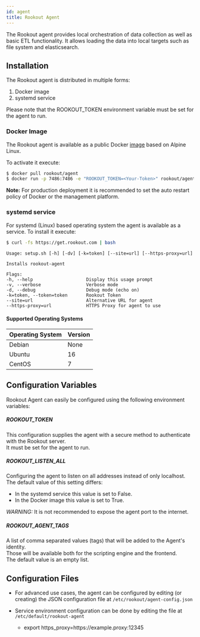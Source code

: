 ```yaml
---
id: agent
title: Rookout Agent
---
```


The Rookout agent provides local orchestration of data collection as well as basic ETL functionality.
It allows loading the data into local targets such as file system and elasticsearch.

## Installation

The Rookout agent is distributed in multiple forms:
1. Docker image
2. systemd service

Please note that the ROOKOUT_TOKEN environment variable must be set for the agent to run.

### Docker Image

The Rookout agent is available as a public Docker [image](https://hub.docker.com/r/rookout/agent/) based on Alpine Linux.

To activate it execute:
```bash
$ docker pull rookout/agent
$ docker run -p 7486:7486 -e "ROOKOUT_TOKEN=<Your-Token>" rookout/agent
```

**Note:** For production deployment it is recommended to set the auto restart policy of Docker or the management platform.

### systemd service
For systemd (Linux) based operating system the agent is available as a service. To install it execute:
```bash
$ curl -fs https://get.rookout.com | bash
```

```
Usage: setup.sh [-h] [-dv] [-k=token] [--site=url] [--https-proxy=url]

Installs rookout-agent

Flags:
-h, --help                    Display this usage prompt
-v, --verbose                 Verbose mode
-d, --debug                   Debug mode (echo on)
-k=token, --token=token       Rookout Token
--site=url                    Alternative URL for agent
--https-proxy=url             HTTPS Proxy for agent to use
```

#### Supported Operating Systems

| Operating System   | Version    |
| ------------------ | ---------- |
| Debian             | None       |
| Ubuntu             | 16         |
| CentOS             | 7          |

## Configuration Variables

Rookout Agent can easily be configured using the following environment variables:

##### ROOKOUT_TOKEN
This configuration supplies the agent with a secure method to authenticate with the Rookout server.  
It must be set for the agent to run.

##### ROOKOUT_LISTEN_ALL
Configuring the agent to listen on all addresses instead of only localhost.  
The default value of this setting differs:
- In the systemd service this value is set to False.
- In the Docker image this value is set to True.

*WARNING:* It is not recommended to expose the agent port to the internet.

##### ROOKOUT_AGENT_TAGS
A list of comma separated values (tags) that will be added to the Agent's identity.  
Those will be available both for the scripting engine and the frontend.  
The default value is an empty list.

## Configuration Files

- For advanced use cases, the agent can be configured by editing (or creating) the JSON 
configuration file at `/etc/rookout/agent-config.json`

- Service environment configuration can be done by editing the file at `/etc/default/rookout-agent`
    - export https_proxy=https://<span></span>example.proxy:12345
